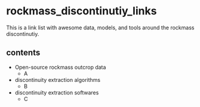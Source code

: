 # rockmass_discontinutiy_links
This is a link list with awesome data, models, and tools around the rockmass discontinutiy.

## contents
- Open-source rockmass outcrop data
  - A
- discontinuity extraction algorithms
  - B
- discontinuity extraction softwares
  - C
